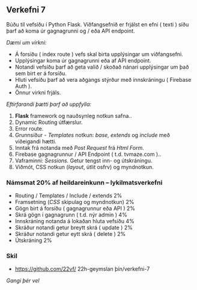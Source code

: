 ## Verkefni 7 

Búðu til vefsíðu í Python Flask. Viðfangsefnið er frjálst en efni ( texti ) síðu þarf að koma úr gagnagrunni og / eða API endpoint.

_Dæmi um virkni:_

- Á forsíðu ( index route ) vefs skal birta upplýsingar um viðfangsefni.
- Upplýsingar koma úr gagnagrunni eða af API endpoint.
- Notandi vefsíðu þarf að geta valið / skoðað nánari upplýsingar um það sem birt er á forsíðu.
- Hluti vefsíðu þarf að vera aðgangs stýrður með innskráningu ( Firebase Auth ).
- Önnur virkni frjáls.

_Eftirfarandi þætti þarf að uppfylla:_

1. **Flask** framework og nauðsynleg notkun safna..
2. Dynamic Routing útfærslur.
3. Error route.
4. Grunnsíður - _Templates_ notkun: _base, extends_ og _include_ með viðeigandi hætti.
5. Inntak frá notanda með _Post Request_ frá _Html Form._
6. Firebase gagnagrunnur / API Endpoint ( t.d. tvmaze.com )..
7. Vaframinni: _Sessions._ Getur tengst inn- og útskráningu.
8. Viðmót, CSS notkun (_layout_, útlit osfrv) og myndnotkun.

### Námsmat 20% af heildareinkunn – lykilmatsverkefni

- Routing / Templates / Include / extends 2%
- Framsetning (_CSS_ skipulag og myndnotkun) 2%
- Gögn birt á forsíðu ( gagnagrunnur eða API ) 2%
- Skrá gögn í gagnagrunn ( t.d. nýr admin ) 4%
- Innskráning notanda á lokaðan hluta vefsíðu 4%
- Skráður notandi getur breytt skrá ( update ) 2%
- Skráður notandi getur eytt skrá ( delete ) 2%
- Útskráning 2%


### Skil

*  https://github.com/22vf/ 22h-geymslan þín/verkefni-7

_Gangi þér vel_
